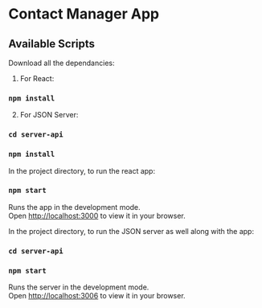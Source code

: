 # Contact Manager App

## Available Scripts

Download all the dependancies:
1. For React:
### `npm install`

2. For JSON Server:
### `cd server-api`
### `npm install`

In the project directory, to run the react app:

### `npm start`

Runs the app in the development mode.\
Open [http://localhost:3000](http://localhost:3000) to view it in your browser.

In the project directory, to run the JSON server as well along with the app:

### `cd server-api`
### `npm start`


Runs the server in the development mode.\
Open [http://localhost:3006](http://localhost:3006) to view it in your browser.


